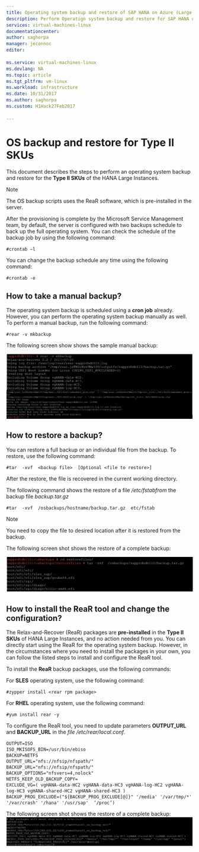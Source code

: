 ```yaml
---
title: Operating system backup and restore of SAP HANA on Azure (Large Instances) type II SKUs| Microsoft Docs
description: Perform Operatign system backup and restore for SAP HANA on Azure (Large Instances) Type II SKUs
services: virtual-machines-linux
documentationcenter:
author: saghorpa
manager: jeconnoc
editor:

ms.service: virtual-machines-linux
ms.devlang: NA
ms.topic: article
ms.tgt_pltfrm: vm-linux
ms.workload: infrastructure
ms.date: 10/31/2017
ms.author: saghorpa
ms.custom: H1Hack27Feb2017

---
```

# OS backup and restore for Type II SKUs

This document describes the steps to perform an operating system backup and restore for the **Type II  SKUs** of the HANA Large Instances. 

>[!NOTE]
>The OS backup scripts uses the ReaR software, which is pre-installed in the server.  

After the provisioning is complete by the Microsoft Service Management team, by default, the server is configured with two backups schedule to back up the full operating system. You can check the schedule of the backup job by using the following command:
```
#crontab –l
```
You can change the backup schedule any time using the following command:
```
#crontab -e
```
## How to take a manual backup?

The operating system backup is scheduled using a **cron job** already. However, you can perform the operating system backup manually as well. To perform a manual backup, run the following command:

```
#rear -v mkbackup
```
The following screen show shows the sample manual backup:

![how](media/HowToHLI/OSBackupTypeIISKUs/HowtoTakeManualBackup.PNG)


## How to restore a backup?

You can restore a full backup or an individual file from the backup. To restore, use the following command:

```
#tar  -xvf  <backup file>  [Optional <file to restore>]
```
After the restore, the file is recovered in the current working directory.

The following command shows the restore of a file */etc/fstabfrom* the backup file *backup.tar.gz*
```
#tar  -xvf  /osbackups/hostname/backup.tar.gz  etc/fstab 
```
>[!NOTE] 
>You need to copy the file to desired location after it is restored from the backup.

The following screen shot shows the restore of a complete backup:

![HowtoRestoreaBackup.PNG](media/HowToHLI/OSBackupTypeIISKUs/HowtoRestoreaBackup.PNG)

## How to install the ReaR tool and change the configuration? 

The Relax-and-Recover (ReaR) packages are **pre-installed** in the **Type II SKUs** of HANA Large Instances, and no action needed from you. You can directly start using the ReaR for the operating system backup.
However, in the circumstances where you need to install the packages in your own, you can follow the listed steps to install and configure the ReaR tool.

To install the **ReaR** backup packages, use the following commands:

For **SLES** operating system, use the following command:
```
#zypper install <rear rpm package>
```
For **RHEL** operating system, use the following command: 
```
#yum install rear -y
```
To configure the ReaR tool, you need to update parameters **OUTPUT_URL**  and **BACKUP_URL**  in the *file /etc/rear/local.conf*.
```
OUTPUT=ISO
ISO_MKISOFS_BIN=/usr/bin/ebiso
BACKUP=NETFS
OUTPUT_URL="nfs://nfsip/nfspath/"
BACKUP_URL="nfs://nfsip/nfspath/"
BACKUP_OPTIONS="nfsvers=4,nolock"
NETFS_KEEP_OLD_BACKUP_COPY=
EXCLUDE_VG=( vgHANA-data-HC2 vgHANA-data-HC3 vgHANA-log-HC2 vgHANA-log-HC3 vgHANA-shared-HC2 vgHANA-shared-HC3 )
BACKUP_PROG_EXCLUDE=("${BACKUP_PROG_EXCLUDE[@]}" '/media' '/var/tmp/*' '/var/crash' '/hana' '/usr/sap'  ‘/proc’)
```

The following screen shot shows the restore of a complete backup:
![RearToolConfiguration.PNG](media/HowToHLI/OSBackupTypeIISKUs/RearToolConfiguration.PNG)
